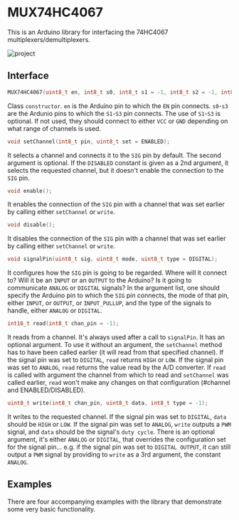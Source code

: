 MUX74HC4067
===========

This is an Arduino library for interfacing the 74HC4067 multiplexers/demultiplexers.

![project](http://i859.photobucket.com/albums/ab154/lampnick67/project__zps392c7d63.png)

Interface
---------

```cpp
MUX74HC4067(uint8_t en, int8_t s0, int8_t s1 = -1, int8_t s2 = -1, int8_t s3 = -1);
```
Class `constructor`. `en` is the Arduino pin to which the `EN` pin connects. `s0`-`s3` are the Ardunio pins to which the `S1`-`S3` pin connects. The use of `S1`-`S3` is optional. If not used, they should connect to either `VCC` or `GND` depending on what range of channels is used.
```cpp
void setChannel(int8_t pin, uint8_t set = ENABLED);
```
It selects a channel and connects it to the `SIG` pin by default. The second argument is optional. If the `DISABLED` constant is given as a 2nd argument, it selects the requested channel, but it doesn't enable the connection to the `SIG` pin.
```cpp
void enable();
```
It enables the connection of the `SIG` pin with a channel that was set earlier by calling either `setChannel` or `write`.
```cpp
void disable();
```
It disables the connection of the `SIG` pin with a channel that was set earlier by calling either `setChannel` or `write`.
```cpp
void signalPin(uint8_t sig, uint8_t mode, uint8_t type = DIGITAL);
```
It configures how the `SIG` pin is going to be regarded. Where will it connect to? Will it be an `INPUT` or an `OUTPUT` to the Arduino? Is it going to communicate `ANALOG` or `DIGITAL` signals? In the argument list, one should specify the Arduino pin to which the `SIG` pin connects, the mode of that pin, either `INPUT`, or `OUTPUT`, or `INPUT_PULLUP`, and the type of the signals to handle, either `ANALOG` or `DIGITAL`.
```cpp
int16_t read(int8_t chan_pin = -1);
```
It reads from a channel. It's always used after a call to `signalPin`. It has an optional argument. To use it without an argument, the `setChannel` method has to have been called earlier (it will read from that specified channel). If the signal pin was set to `DIGITAL`, `read` returns `HIGH` or `LOW`. If the signal pin was set to `ANALOG`, `read` returns the value read by the A/D converter. If `read` is called with argument the channel from which to read and `setChannel` was called earlier, `read` won't make any changes on that configuration (#channel and ENABLED/DISABLED).
```cpp
uint8_t write(int8_t chan_pin, uint8_t data, int8_t type = -1);
```
It writes to the requested channel. If the signal pin was set to `DIGITAL`, `data` should be `HIGH` or `LOW`. If the signal pin was set to `ANALOG`, `write` outputs a `PWM` signal, and `data` should be the signal's `duty cycle`. There is an optional argument, it's either `ANALOG` or `DIGITAL`, that overrides the configuration set for the signal pin... e.g. if the signal pin was set to `DIGITAL OUTPUT`, it can still output a `PWM` signal by providing to `write` as a 3rd argument, the constant `ANALOG`.

Examples
--------

There are four accompanying examples with the library that demonstrate some very basic functionality.